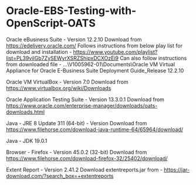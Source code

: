 # Oracle-EBS-Testing-with-OpenScript-OATS

Oracle eBusiness Suite - Version 12.2.10
Download from https://edelivery.oracle.com/
Follows instructions from below play list for download and installation - https://www.youtube.com/playlist?list=PL39viIGb7ZySEWyrXSRZShipxDCXOzEi9
Can also follow instructions from downloaded file - ...\V1005962-01\Documents\Oracle VM Virtual Appliance for Oracle E-Business Suite Deployment Guide_Release 12.2.10

Oracle VM VirtualBox - Version 7.0
Download from https://www.virtualbox.org/wiki/Downloads

Oracle Application Testing Suite - Version 13.3.0.1
Download from https://www.oracle.com/enterprise-manager/downloads/oats-downloads.html

Java - JRE 8 Update 311 (64-bit) - Version
Download from https://www.filehorse.com/download-java-runtime-64/65964/download/

Java - JDK 19.0.1

Browser - Firefox - Version 45.0.2 (32-bit)
Download from https://www.filehorse.com/download-firefox-32/25402/download/

Extent Report - Version 2.41.2
Download extentreports.jar from - https://jar-download.com/?search_box=+extentreports

